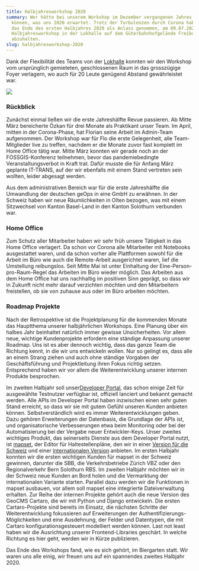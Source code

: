 ```yaml
---
title: Halbjahresworkshop 2020
summary: Wer hätte bei unserem Workshop im Dezember vergangenen Jahres erahnen
  können, was uns 2020 erwartet. Trotz der Turbulenzen durch Corona haben wir
  das Ende des ersten Halbjahres 2020 als Anlass genommen, am 09.07.2020 unseren
  Halbjahresworkshop in der Lokhalle auf dem Güterbahnhofgelände Freiburg
  abzuhalten.
slug: halbjahresworkshop-2020
---
```

Dank der Flexibilität des Teams von der [Lokhalle](https://www.lokhalle-freiburg.de/) konnten wir den Workshop vom ursprünglich gemieteten, geschlossenen Raum in das grosszügige Foyer verlagern, wo auch für 20 Leute genügend Abstand gewährleistet war.

![](/images/blog/halbjahresworkshop-2020/Lokhalle%20%281%29_0.jpg)

### Rückblick

Zunächst einmal ließen wir die erste Jahreshälfte Revue passieren. Ab Mitte März bereicherte Özkan für drei Monate als Praktikant unser Team. Im April, mitten in der Corona-Phase, hat Florian seine Arbeit im Admin-Team aufgenommen. Der Workshop war für Flo die erste Gelegenheit, alle Team-Mitglieder live zu treffen, nachdem er die Monate zuvor fast komplett im Home Office tätig war. Mitte März konnten wir gerade noch an der FOSSGIS-Konferenz teilnehmen, bevor das pandemiebedingte Veranstaltungsverbot in Kraft trat. Dafür musste die für Anfang März geplante IT-TRANS, auf der wir ebenfalls mit einem Stand vertreten sein wollten, leider abgesagt werden.

Aus dem administrativen Bereich war für die erste Jahreshälfte die Umwandlung der deutschen geOps in eine GmbH zu erwähnen. In der Schweiz haben wir neue Räumlichkeiten in Olten bezogen, was mit einem Sitzwechsel von Kanton Basel-Land in den Kanton Solothurn verbunden war.

### Home Office

Zum Schutz aller Mitarbeiter haben wir sehr früh unsere Tätigkeit in das Home Office verlagert. Da schon vor Corona alle Mitarbeiter mit Notebooks ausgestattet waren, und da schon vorher alle Plattformen sowohl für die Arbeit im Büro wie auch die Remote-Arbeit ausgerichtet waren, lief die Umstellung reibungslos. Seit Mitte Mai ist unter Einhaltung der Eine-Person-pro-Raum-Regel das Arbeiten im Büro wieder möglich. Das Arbeiten aus dem Home Office hat uns nachhaltig im positiven Sinn geprägt, so dass wir in Zukunft nicht mehr darauf verzichten möchten und den Mitarbeitern freistellen, ob sie von zuhause aus oder im Büro arbeiten möchten.

### Roadmap Projekte

Nach der Retrospektive ist die Projektplanung für die kommenden Monate das Hauptthema unserer halbjährlichen Workshops. Eine Planung über ein halbes Jahr beinhaltet natürlich immer gewisse Unsicherheiten. Vor allem neue, wichtige Kundenprojekte erfordern eine ständige Anpassung unserer Roadmap. Uns ist es aber dennoch wichtig, dass das ganze Team die Richtung kennt, in die wir uns entwickeln wollen. Nur so gelingt es, dass alle an einem Strang ziehen und auch ohne ständige Vorgaben der Geschäftsführung und Projektleitung ihren Fokus richtig setzen. Entsprechend haben wir vor allem die Weiterentwicklung unserer internen Produkte besprochen.

Im zweiten Halbjahr soll unser[Developer Portal](https://developer.geops.io/), das schon einige Zeit für ausgewählte Testnutzer verfügbar ist, offiziell lanciert und bekannt gemacht werden. Alle APIs im Developer Portal haben inzwischen einen sehr guten Stand erreicht, so dass wir sie mit gutem Gefühl unseren Kunden anbieten können. Selbstverständlich wird es immer Weiterentwicklungen geben. Dazu gehören Erweiterungen der Datenbasis, die Grundlage der APIs ist, und organisatorische Verbesserungen etwa beim Monitoring oder bei der Automatisierung bei der Vergabe neuer Entwickler-Keys. Unser zweites wichtiges Produkt, das seinerseits Dienste aus dem Developer Portal nutzt, ist [mapset](https://geops.ch/mapset), der Editor für Haltestellenpläne, den wir in einer [Version für die Schweiz](https://www.mapset.ch/) und einer [internationalen Version](https://www.mapset.io/) anbieten. Im ersten Halbjahr konnten wir die ersten wichtigen Kunden für mapset in der Schweiz gewinnen, darunter die SBB, die Verkehrsbetriebe Zürich VBZ oder den Regionalverkehr Bern Solothurn RBS. Im zweiten Halbjahr möchten wir in der Schweiz neue Kunden an Bord holen und die Vermarktung der internationalen Variante starten. Parallel dazu werden wir die Funktionen in mapset ausbauen, vor allem soll mapset eine integrierte Dateiverwaltung erhalten. Zur Reihe der internen Projekte gehört auch die neue Version des GeoCMS Cartaro, die wir mit Python und Django entwickeln. Die ersten Cartaro-Projekte sind bereits im Einsatz, die nächsten Schritte der Weiterentwicklung fokussieren auf Erweiterungen der Authentifizierungs-Möglichkeiten und eine Ausdehnung, der Felder und Datentypen, die mit Cartaro konfigurationsgesteuert modelliert werden können. Last not least haben wir die Ausrichtung unserer Frontend-Libraries geschärt. In welche Richtung es hier geht, werden wir in Kürze publizieren.

Das Ende des Workshops fand, wie es sich gehört, im Biergarten statt. Wir waren uns alle einig, wir freuen uns auf ein spannendes zweites Halbjahr 2020.